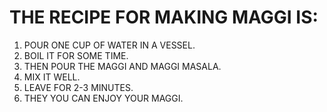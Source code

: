 # THE RECIPE FOR MAKING MAGGI IS:

1. POUR ONE CUP OF WATER IN A VESSEL.
2. BOIL IT FOR SOME TIME.
3. THEN POUR THE MAGGI AND MAGGI MASALA.
4. MIX IT WELL.
5. LEAVE FOR 2-3 MINUTES.
6. THEY YOU CAN ENJOY YOUR MAGGI.
